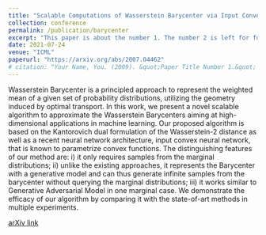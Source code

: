```yaml
---
title: "Scalable Computations of Wasserstein Barycenter via Input Convex Neural Networks. "
collection: conference
permalink: /publication/barycenter
excerpt: "This paper is about the number 1. The number 2 is left for future work."
date: 2021-07-24
venue: "ICML"
paperurl: "https://arxiv.org/abs/2007.04462"
# citation: "Your Name, You. (2009). &quot;Paper Title Number 1.&quot; <i>Journal 1</i>. 1(1)."
---
```


Wasserstein Barycenter is a principled approach to represent the weighted mean of a given set of probability distributions, utilizing the geometry induced by optimal transport. In this work, we present a novel scalable algorithm to approximate the Wasserstein Barycenters aiming at high-dimensional applications in machine learning. Our proposed algorithm is based on the Kantorovich dual formulation of the Wasserstein-2 distance as well as a recent neural network architecture, input convex neural network, that is known to parametrize convex functions. The distinguishing features of our method are: i) it only requires samples from the marginal distributions; ii) unlike the existing approaches, it represents the Barycenter with a generative model and can thus generate infinite samples from the barycenter without querying the marginal distributions; iii) it works similar to Generative Adversarial Model in one marginal case. We demonstrate the efficacy of our algorithm by comparing it with the state-of-art methods in multiple experiments.

[arXiv link](https://arxiv.org/abs/2007.04462)

<!-- Recommended citation: Your Name, You. (2009). "Paper Title Number 1." <i>Journal 1</i>. 1(1). -->
